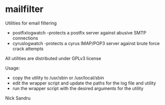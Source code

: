 mailfilter
==========

Utilities for email filtering

- postfixlogwatch     -protects a postfix server against abusive SMTP connections
- cyruslogwatch       -protects a cyrus IMAP/POP3 server against brute force crack attempts

All utilities are distributed under GPLv3 license

Usage:

- copy the utility to /usr/sbin or /usr/local/sbin
- edit the wrapper script and update the paths for the log file and utility
- run the wrapper script with the desired arguments for the utility

Nick Sandru
